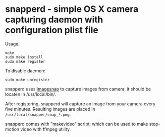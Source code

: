 # snapperd - simple OS X camera capturing daemon with configuration plist file

Usage:

    make
    sudo make install
    sudo make register

To disable daemon:

    sudo make unregister

snapperd uses [imagesnap](http://iharder.sourceforge.net/current/macosx/imagesnap/) to capture images from camera, it should be locaten in /usr/local/bin/.

After registering, snapperd will capture an image from your camera every five minutes. Resulting images are placed in `/usr/local/snapper/snap_*.png`.

snapperd comes with "makevideo" script, which can be used to make stop-motion video with ffmpeg utility.
